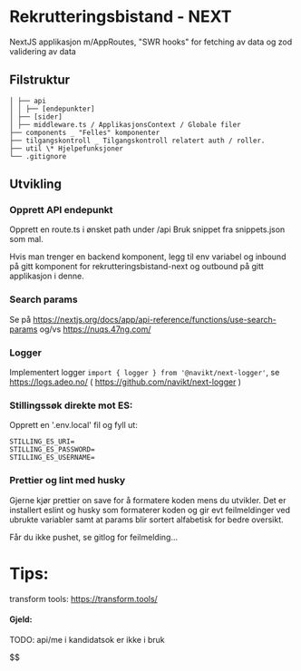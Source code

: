 # Rekrutteringsbistand - NEXT

NextJS applikasjon m/AppRoutes, "SWR hooks" for fetching av data og zod validering av data

## Filstruktur

```
│ ├── api
│ │ ├── [endepunkter]
│ ├── [sider]
│ ├── middleware.ts / ApplikasjonsContext / Globale filer
├── components _ "Felles" komponenter
├── tilgangskontroll _ Tilgangskontroll relatert auth / roller.
├── util \* Hjelpefunksjoner
└── .gitignore
```

## Utvikling

### Opprett API endepunkt

Opprett en route.ts i ønsket path under /api
Bruk snippet fra snippets.json som mal.

Hvis man trenger en backend komponent, legg til env variabel og inbound på gitt komponent for rekrutteringsbistand-next og outbound på gitt applikasjon i denne.

### Search params

Se på https://nextjs.org/docs/app/api-reference/functions/use-search-params og/vs https://nuqs.47ng.com/

### Logger

Implementert logger `import { logger } from '@navikt/next-logger'`, se https://logs.adeo.no/ ( https://github.com/navikt/next-logger )


### Stillingssøk direkte mot ES:
Opprett en '.env.local' fil og fyll ut:

```
STILLING_ES_URI=
STILLING_ES_PASSWORD=
STILLING_ES_USERNAME=
```

### Prettier og lint med husky
Gjerne kjør prettier on save for å formatere koden mens du utvikler.
Det er installert eslint og husky som formaterer koden og gir evt feilmeldinger ved ubrukte variabler samt at params blir sortert alfabetisk for bedre oversikt.

Får du ikke pushet, se gitlog for feilmelding...

# Tips:

transform tools: https://transform.tools/

#### Gjeld:
TODO: api/me i kandidatsok er ikke i bruk


$$
